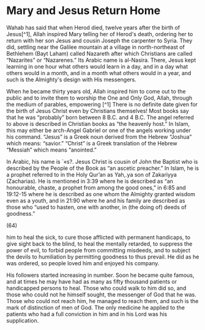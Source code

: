 Mary and Jesus Return Home
==========================

Wahab has said that when Herod died, twelve years after the birth of
Jesus[^1], Allah inspired Mary telling her of Herod's death, ordering her
to return with her son Jesus and cousin Joseph the carpenter to Syria.
They did, settling near the Galilee mountain at a village in
north-northeast of Bethlehem (Bayt Laham) called Nazareth after which
Christians are called “Nazarites” or “Nazarenes.” Its Arabic name is
al-Nasira. There, Jesus kept learning in one hour what others would
learn in a day, and in a day what others would in a month, and in a
month what others would in a year, and such is the Almighty's design
with His messengers.

When he became thirty years old, Allah inspired him to come out to the
public and to invite them to worship the One and Only God, Allah,
through the medium of parables, empowering [^1] There is no definite date
given for the birth of Jesus Christ even by Christians themselves! Most
books say that he was “probably” born between 8 B.C. and 4 B.C. The
angel referred to above is described in Christian books as “the heavenly
host.” In Islam, this may either be arch-Angel Gabriel or one of the
angels working under his command. “Jesus” is a Greek noun derived from
the Hebrew “Joshua” which means: “savior.” “Christ” is a Greek
translation of the Hebrew “Messiah” which means “anointed.”

In Arabic, his name is \`«s?. Jesus Christ is cousin of John the
Baptist who is described by the People of the Book as “an ascetic
preacher.” In Islam, he is a prophet referred to in the Holy Qur’an as
Yah,.ya son of Zakariyya (Zacharias). He is mentioned in 3:39 where he
is described as “an honourable, chaste, a prophet from among the good
ones,” in 6:85 and 19:12-15 where he is described as one whom the
Almighty granted wisdom even as a youth, and in 21:90 where he and his
family are described as those who “used to hasten, one with another, in
(the doing of) deeds of goodness.”

(64)

him to heal the sick, to cure those afflicted with permanent handicaps,
to give sight back to the blind, to heal the mentally retarded, to
suppress the power of evil, to forbid people from committing misdeeds,
and to subject the devils to humiliation by permitting goodness to thus
prevail. He did as he was ordered, so people loved him and enjoyed his
company.

His followers started increasing in number. Soon he became quite
famous, and at times he may have had as many as fifty thousand patients
or handicapped persons to heal. Those who could walk to him did so, and
those who could not he himself sought, the messenger of God that he was.
Those who could not reach him, he managed to reach them, and such is the
mark of distinction of men of God. The only medicine he applied to the
patients who had a full conviction in him and in his Lord was his
supplication.


